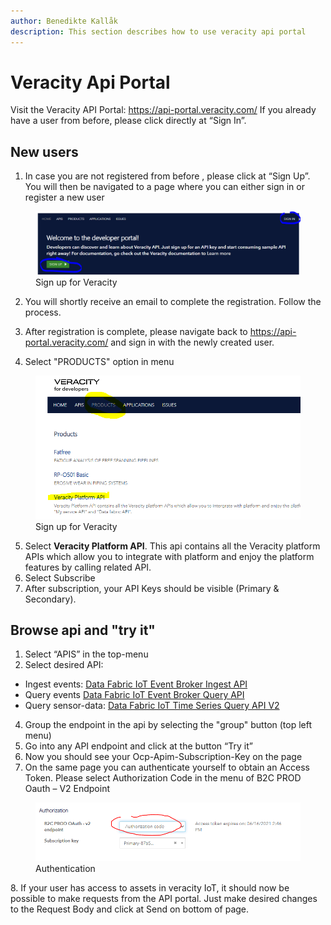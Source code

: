 ```yaml
---
author: Benedikte Kallåk
description: This section describes how to use veracity api portal
---
```


# Veracity Api Portal
Visit the Veracity API Portal: https://api-portal.veracity.com/
If you already have a user from before, please click directly at “Sign In”. 

## New users
1. In case you are not registered from before , please click at “Sign Up”.  You will then be navigated to a page where you can either sign in or register a new user

<figure>
	<img src="assets/signup1.png"/>
	<figcaption>Sign up for Veracity</figcaption>
</figure>

2. You will shortly receive an email to complete the registration. Follow the process.

3. After registration is complete, please navigate back to https://api-portal.veracity.com/ and sign in with the newly created user.

4. Select "PRODUCTS" option in menu 

<figure>
	<img src="assets/products1.png"/>
	<figcaption>Sign up for Veracity</figcaption>
</figure>

5. Select **Veracity Platform API**. This api contains all the Veracity platform APIs which allow you to integrate with platform and enjoy the platform features by calling related API.
6. Select Subscribe
7. After subscription, your API Keys should be visible (Primary & Secondary).

## Browse api  and "try it"
1. Select “APIS” in the top-menu
2. Select desired API: 
 - Ingest events:  [Data Fabric IoT Event Broker Ingest API](https://api-portal.veracity.com/docs/services/DataFabric-IoTEventBrokerIngestAPI)
 - Query events [Data Fabric IoT Event Broker Query API](https://api-portal.veracity.com/docs/services/DataFabric-IoTEventBrokerQueryAPI)
 - Query sensor-data: [Data Fabric IoT Time Series Query API V2](https://api-portal.veracity.com/docs/services/DataFabric-IoT-TimeSeriesAPI-V2) 
 
4. Group the endpoint in the api by selecting the "group" button (top left menu)
5. Go into any API endpoint and click at the button “Try it”
6. Now you should see your Ocp-Apim-Subscription-Key on the page
7.  On the same page you can authenticate yourself to obtain an Access Token. Please select
Authorization Code in the menu of B2C PROD Oauth – V2 Endpoint
<figure>
	<img src="assets/authentication1.png"/>
	<figcaption>Authentication</figcaption>
</figure>
8. If your user has access to assets in veracity IoT, it should now be possible to make requests from the API portal. Just make desired 
changes to the Request Body and click at Send on bottom of page. 
 

